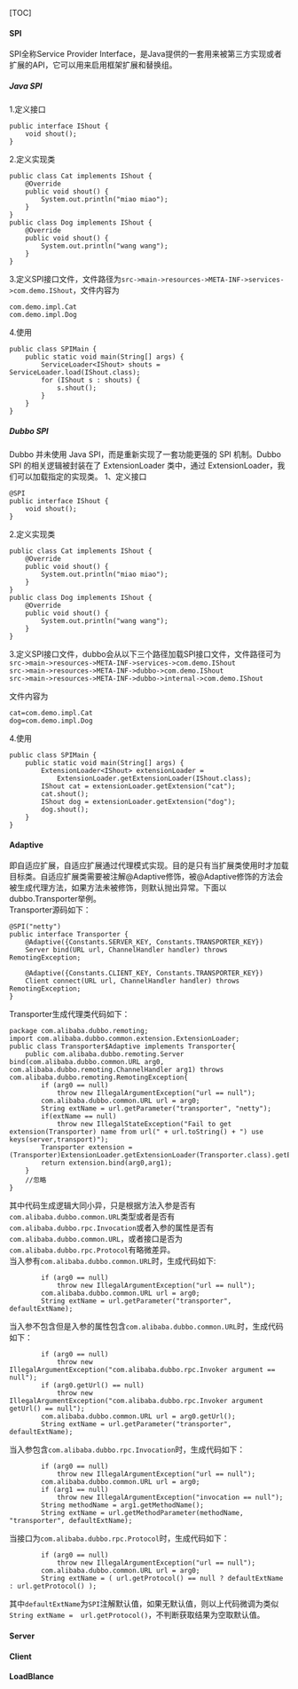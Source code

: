 [TOC]
#### SPI
SPI全称Service Provider Interface，是Java提供的一套用来被第三方实现或者扩展的API，它可以用来启用框架扩展和替换组。  
##### Java SPI
1.定义接口
```
public interface IShout {
    void shout();
}
```
2.定义实现类
```
public class Cat implements IShout {
    @Override
    public void shout() {
        System.out.println("miao miao");
    }
}
public class Dog implements IShout {
    @Override
    public void shout() {
        System.out.println("wang wang");
    }
}
```
3.定义SPI接口文件，文件路径为```src->main->resources->META-INF->services->com.demo.IShout```，文件内容为
```
com.demo.impl.Cat
com.demo.impl.Dog
```
4.使用
```
public class SPIMain {
    public static void main(String[] args) {
        ServiceLoader<IShout> shouts = ServiceLoader.load(IShout.class);
        for (IShout s : shouts) {
            s.shout();
        }
    }
}
```
##### Dubbo SPI
Dubbo 并未使用 Java SPI，而是重新实现了一套功能更强的 SPI 机制。Dubbo SPI 的相关逻辑被封装在了 ExtensionLoader 类中，通过 ExtensionLoader，我们可以加载指定的实现类。
1、定义接口
```
@SPI
public interface IShout {
    void shout();
}
```
2.定义实现类
```
public class Cat implements IShout {
    @Override
    public void shout() {
        System.out.println("miao miao");
    }
}
public class Dog implements IShout {
    @Override
    public void shout() {
        System.out.println("wang wang");
    }
}
```
3.定义SPI接口文件，dubbo会从以下三个路径加载SPI接口文件，文件路径可为  
```src->main->resources->META-INF->services->com.demo.IShout```  
```src->main->resources->META-INF->dubbo->com.demo.IShout```  
```src->main->resources->META-INF->dubbo->internal->com.demo.IShout``` 

文件内容为
```
cat=com.demo.impl.Cat
dog=com.demo.impl.Dog
```
4.使用
```
public class SPIMain {
    public static void main(String[] args) {
        ExtensionLoader<IShout> extensionLoader = 
            ExtensionLoader.getExtensionLoader(IShout.class);
        IShout cat = extensionLoader.getExtension("cat");
        cat.shout();
        IShout dog = extensionLoader.getExtension("dog");
        dog.shout();
    }
}
```
#### Adaptive
即自适应扩展，自适应扩展通过代理模式实现。目的是只有当扩展类使用时才加载目标类。自适应扩展类需要被注解@Adaptive修饰，被@Adaptive修饰的方法会被生成代理方法，如果方法未被修饰，则默认抛出异常。下面以dubbo.Transporter举例。   
Transporter源码如下：
```
@SPI("netty")
public interface Transporter {
    @Adaptive({Constants.SERVER_KEY, Constants.TRANSPORTER_KEY})
    Server bind(URL url, ChannelHandler handler) throws RemotingException;

    @Adaptive({Constants.CLIENT_KEY, Constants.TRANSPORTER_KEY})
    Client connect(URL url, ChannelHandler handler) throws RemotingException;
}
```
Transporter生成代理类代码如下：
```
package com.alibaba.dubbo.remoting;
import com.alibaba.dubbo.common.extension.ExtensionLoader;
public class Transporter$Adaptive implements Transporter{
    public com.alibaba.dubbo.remoting.Server bind(com.alibaba.dubbo.common.URL arg0, com.alibaba.dubbo.remoting.ChannelHandler arg1) throws com.alibaba.dubbo.remoting.RemotingException{
        if (arg0 == null) 
            throw new IllegalArgumentException("url == null");
        com.alibaba.dubbo.common.URL url = arg0;
        String extName = url.getParameter("transporter", "netty");
        if(extName == null) 
            throw new IllegalStateException("Fail to get extension(Transporter) name from url(" + url.toString() + ") use keys(server,transport)");
        Transporter extension = (Transporter)ExtensionLoader.getExtensionLoader(Transporter.class).getExtension(extName);
        return extension.bind(arg0,arg1);
    }
    //忽略
}
```
其中代码生成逻辑大同小异，只是根据方法入参是否有```com.alibaba.dubbo.common.URL```类型或者是否有```com.alibaba.dubbo.rpc.Invocation```或者入参的属性是否有```com.alibaba.dubbo.common.URL```，或者接口是否为```com.alibaba.dubbo.rpc.Protocol```有略微差异。  
当入参有```com.alibaba.dubbo.common.URL```时，生成代码如下:  
```
        if (arg0 == null) 
            throw new IllegalArgumentException("url == null");
        com.alibaba.dubbo.common.URL url = arg0;
        String extName = url.getParameter("transporter", defaultExtName);
```
当入参不包含但是入参的属性包含```com.alibaba.dubbo.common.URL```时，生成代码如下：
```
        if (arg0 == null) 
            throw new IllegalArgumentException("com.alibaba.dubbo.rpc.Invoker argument == null");
        if (arg0.getUrl() == null) 
            throw new IllegalArgumentException("com.alibaba.dubbo.rpc.Invoker argument getUrl() == null");
        com.alibaba.dubbo.common.URL url = arg0.getUrl();
        String extName = url.getParameter("transporter", defaultExtName);
```
当入参包含```com.alibaba.dubbo.rpc.Invocation```时，生成代码如下：
```
        if (arg0 == null) 
            throw new IllegalArgumentException("url == null");
        com.alibaba.dubbo.common.URL url = arg0;
        if (arg1 == null) 
            throw new IllegalArgumentException("invocation == null");
        String methodName = arg1.getMethodName();
        String extName = url.getMethodParameter(methodName, "transporter", defaultExtName);

```
当接口为```com.alibaba.dubbo.rpc.Protocol```时，生成代码如下：
```
        if (arg0 == null) 
            throw new IllegalArgumentException("url == null");
        com.alibaba.dubbo.common.URL url = arg0;
        String extName = ( url.getProtocol() == null ? defaultExtName : url.getProtocol() );
```
其中```defaultExtName```为```SPI```注解默认值，如果无默认值，则以上代码微调为类似```String extName =  url.getProtocol()```，不判断获取结果为空取默认值。  
#### Server
#### Client
#### LoadBlance